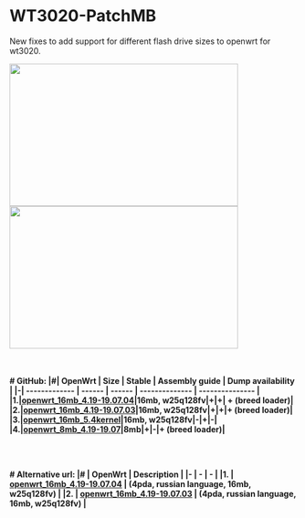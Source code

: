 # WT3020-PatchMB
New fixes to add support for different flash drive sizes to openwrt for wt3020.
<div>
<img src="https://github.com/denisandroid/WT3020-PatchMB/blob/master/openwrt_16mb_4.19-19.07/Screenshot_OpenWrt_Luci1.png" width="400" height="250"/>
<img src="https://github.com/denisandroid/WT3020-PatchMB/blob/master/openwrt_16mb_4.19-19.07/Screenshot_OpenWrt_Luci2.png" width="400" height="250"/>
</div>
</br></br>

<b># GitHub:<b>
|#| OpenWrt       | Size  	| Stable 	| Assembly guide  | Dump availability	|
|-| ------------- | ------  | ------	| --------------	|	---------------		|
|1.|<a href="https://github.com/denisandroid/WT3020-PatchMB/tree/master/openwrt_16mb_4.19-19.07.04">openwrt_16mb_4.19-19.07.04</a>|16mb, w25q128fv|<b>+</b>|<b>+</b>| <b>+ (breed loader)</b>|
|2.|<a href="https://github.com/denisandroid/WT3020-PatchMB/tree/master/openwrt_16mb_4.19-19.07">openwrt_16mb_4.19-19.07.03</a>|16mb, w25q128fv|<b>+</b>|<b>+</b>|<b>+ (breed loader)</b>|
|3.|<a href="https://github.com/denisandroid/WT3020-PatchMB/tree/master/openwrt_16mb_5.4kernel_unstable">openwrt_16mb_5.4kernel</a>|16mb, w25q128fv|<b>-</b>|<b>+</b>|<b>-</b>|
|4.|<a href="https://github.com/denisandroid/WT3020-PatchMB/tree/master/openwrt_8mb_4.19-19.07">openwrt_8mb_4.19-19.07</a>|8mb|<b>+</b>|<b>-</b>|<b>+ (breed loader)</b>|

</br></br>

<b># Alternative url:<b>
|#  | OpenWrt     | Description  |
|-  | -           | -       |
|1. | <a href="https://4pda.ru/forum/index.php?s=&showtopic=684260&view=findpost&p=100255799">openwrt_16mb_4.19-19.07.04</a> | (4pda, russian language, 16mb, w25q128fv) |
|2. | <a href="https://4pda.ru/forum/index.php?s=&showtopic=684260&view=findpost&p=99754959">openwrt_16mb_4.19-19.07.03</a> | (4pda, russian language, 16mb, w25q128fv) |
